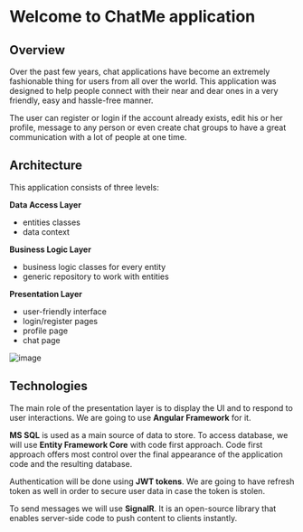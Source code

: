 # **Welcome to ChatMe application**

## Overview
Over the past few years, chat applications have become an extremely fashionable thing for users from all over the world. This application was designed to help people connect with their near and dear ones in a very friendly, easy and hassle-free manner.

The user can register or login if the account already exists, edit his or her profile, message to any person or even create chat groups to have a great communication with a lot of people at one time.


## Architecture
This application consists of three levels: 

**Data Access Layer**
  -	entities classes
  -	data context

**Business Logic Layer**
  -	business logic classes for every entity
  -	generic repository to work with entities

**Presentation Layer**
  -	user-friendly interface
  -	login/register pages
  -	profile page
  -	chat page

![image](https://user-images.githubusercontent.com/43004999/138233578-c47d4b04-0d5e-40c0-9e7f-0ab984276970.png)

## Technologies
The main role of the presentation layer is to display the UI and to respond to user interactions. We are going to use **Angular Framework** for it.

**MS SQL** is used as a main source of data to store. To access database, we will use **Entity Framework Core** with code first approach. Code first approach offers most control over the final appearance of the application code and the resulting database.

Authentication will be done using **JWT tokens**. We are going to have refresh token as well in order to secure user data in case the token is stolen.

To send messages we will use **SignalR**. It is an open-source library that enables server-side code to push content to clients instantly.
